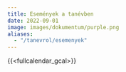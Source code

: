 ```yaml
---
title: Események a tanévben
date: 2022-09-01
image: images/dokumentum/purple.png
aliases:
  - "/tanevrol/esemenyek"
---
```


{{<fullcalendar_gcal>}}
